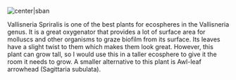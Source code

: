 ![center|sban](50356a00a8e9b5e553b59f49233d6b36.png)

Vallisneria Spriralis is one of the best plants for ecospheres in the Vallisneria genus. It is a great oxygenator that provides a lot of surface area for molluscs and other organisms to graze biofilm from its surface. Its leaves have a slight twist to them which makes them look great. However, this plant can grow tall, so I would use this in a taller ecosphere to give it the room it needs to grow. A smaller alternative to this plant is Awl-leaf arrowhead (Sagittaria subulata).